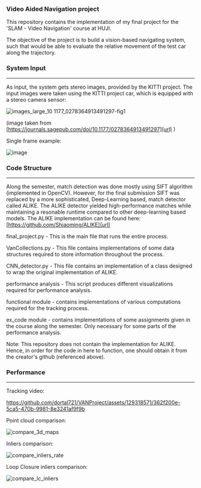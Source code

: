 ### Video Aided Navigation project ### 

This repository contains the implementation of my final project for the 'SLAM - Video Navigation' course at HUJI. 

The objective of the project is to build a vision-based navigating system, such that would be able to evaluate the relative movement of the test car along the trajectory.  

### System Input ### 
***
As input, the system gets stereo images, provided by the KITTI project. The input images were taken using the KITTI project car, which is equipped with a stereo camera sensor:

![images_large_10 1177_0278364913491297-fig1](https://github.com/dortal721/VANProject/assets/129318571/20edd0e4-a38d-4ad0-8810-4070a9cb1d12)

(image taken from [https://journals.sagepub.com/doi/10.1177/0278364913491297](url) )

Single frame example: 

![image](https://github.com/dortal721/VANProject/assets/129318571/8ab5f585-70cc-46e8-b096-472a111d8188)

### Code Structure ### 
***
Along the semester, match detection was done mostly using SIFT algorithm (implemented in OpenCV). However, for the final submission SIFT was replaced by a more sophisticated, Deep-Learning based, match detector called ALIKE. The ALIKE detector yielded high-performance matches while maintaining a resonable runtime compared to other deep-learning based models. The ALIKE implementation can be found here: [https://github.com/Shiaoming/ALIKE](url)

final_project.py - This is the main file that runs the entire process. 

VanCollections.py - This file contains implementations of some data structures required to store information throughout the process. 

CNN_detector.py - This file contains an implementation of a class designed to wrap the original implementation of ALIKE. 

performance analysis - This script produces different visualizations required for performance analysis. 

functional module - contains implementations of various computations required for the tracking process. 

ex_code module - contains implementations of some assignments given in the course along the semester. Only necessary for some parts of the performance analysis. 

Note: This repository does not contain the implementation for ALIKE. Hence, in order for the code in here to function, one should obtain it from the creator's github (referenced above).


### Performance ### 
*** 
Tracking video:

https://github.com/dortal721/VANProject/assets/129318571/362f200e-5ca5-470b-9981-8e3241af9f9b  

Point cloud comparison: 

![compare_3d_maps](https://github.com/dortal721/VANProject/assets/129318571/37105d83-5722-4fdd-9e73-da855cf26f87)

Inliers comparison: 

![compare_inliers_rate](https://github.com/dortal721/VANProject/assets/129318571/22c8507e-ca6f-4e0c-bf48-5dd859887f31)

Loop Closure inliers comparison: 

![compare_lc_inliers](https://github.com/dortal721/VANProject/assets/129318571/360fdcef-f8ba-4a41-a015-8c8debd46b8b) 



